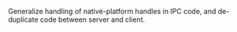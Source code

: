 Generalize handling of native-platform handles in IPC code, and de-duplicate code between server and client.
